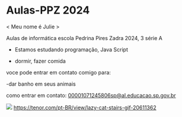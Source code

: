 # Aulas-PPZ 2024 #
< Meu nome é Julie >

Aulas de informática escola Pedrina Pires Zadra 2024, 3 série A 

- Estamos estudando programação, Java Script

-  dormir, fazer comida 

 voce pode entrar em contato comigo para:

 -dar banho em seus animais

 como entrar em contato: 00001071245806sp@al.educacao.sp.gov.br

 ![](https://media1.tenor.com/m/0kjlf2EUEXcAAAAd/lazy-cat.gif) 
 https://tenor.com/pt-BR/view/lazy-cat-stairs-gif-20611362
 

